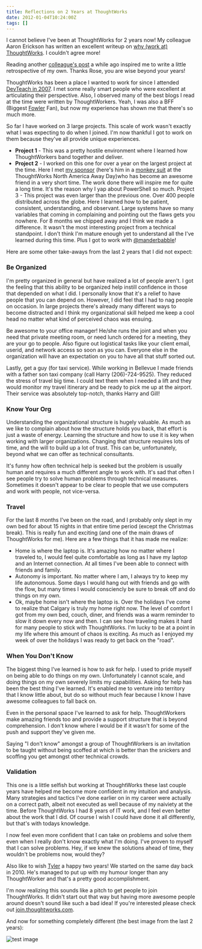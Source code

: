 ```yaml
---
title: Reflections on 2 Years at ThoughtWorks
date: 2012-01-04T10:24:00Z
tags: []
---
```


I cannot believe I've been at ThoughtWorks for 2 years now! My colleague Aaron Erickson has written an excellent writeup on [why (work at) ThoughtWorks](http://nomadic-developer.com/2012/01/03/why-thoughtworks/). I couldn't agree more!

Reading another [colleague's post](http://www.adidav9.blogspot.com/2011/09/letter-that-i-present-day-rose-wish.html) a while ago inspired me to write a little retrospective of my own. Thanks Rose, you are wise beyond your years!

ThoughtWorks has been a place I wanted to work for since I attended [DevTeach in 2007](http://geekswithblogs.net/mucman/category/6627.aspx). I met some really smart people who were excellent at articulating their perspective. Also, I observed many of the best blogs I read at the time were written by ThoughtWorkers. Yeah, I was also a BFF (Biggest [Fowler](http://martinfowler.com/) Fan), but now my experience has shown me that there's so much more.

So far I have worked on 3 large projects. This scale of work wasn't exactly what I was expecting to do when I joined. I'm now thankful I got to work on them because they've all provide unique experiences.

* **Project 1** - This was a pretty hostile environment where I learned how ThoughtWorkers band together and deliver.
* **Project 2** - I worked on this one for over a year on the largest project at the time. Here I met [my sponsor](http://igiveada.mn/andy-d/) (here's him in a [monkey suit](http://www.youtube.com/watch?v=A98Asrs0X0g&feature=youtu.be) at the ThoughtWorks North America Away Day)who has become an awesome friend in a very short time. The work done there will inspire me for quite a long time. It's the reason why I yap about PowerShell so much.
Project 3 - This project was even larger than the previous one. Over 400 people distributed across the globe. Here I learned how to be patient, consistent, understanding, and observant. Large systems have so many variables that coming in complaining and pointing out the flaws gets you nowhere. For 8 months we chipped away and I think we made a difference. It wasn't the most interesting project from a technical standpoint. I don't think I'm mature enough yet to understand all the I've learned during this time. Plus I got to work with [@manderbabble](https://twitter.com/#!/manderbabble)!

Here are some other take-aways from the last 2 years that I did not expect:

### Be Organized

I'm pretty organized in general but have realized a lot of people aren't. I got the feeling that this ability to be organized help instill confidence in those that depended on what I did. I personally know that it's a relief to have people that you can depend on. However, I did feel that I had to nag people on occasion. In large projects there's already many different ways to become distracted and I think my organizational skill helped me keep a cool head no matter what kind of perceived chaos was ensuing.

Be awesome to your office manager! He/she runs the joint and when you need that private meeting room, or need lunch ordered for a meeting, they are your go to people. Also figure out logistical tasks like your client email, userid, and network access so soon as you can. Everyone else in the organization will have an expectation on you to have all that stuff sorted out.

Lastly, get a guy (for taxi service). While working in Bellevue I made friends with a father son taxi company (call Harry (206)-724-9525). They reduced the stress of travel big time. I could text them when I needed a lift and they would monitor my travel itinerary and be ready to pick me up at the airport. Their service was absolutely top-notch, thanks Harry and Gill!

### Know Your Org

Understanding the organizational structure is hugely valuable. As much as we like to complain about how the structure holds you back, that effort is just a waste of energy. Learning the structure and how to use it is key when working with larger organizations. Changing that structure requires lots of time, and the will to build up a lot of trust. This can be, unfortunately, beyond what we can offer as technical consultants.

It's funny how often technical help is seeked but the problem is usually human and requires a much different angle to work with. It's sad that often I see people try to solve human problems through technical measures. Sometimes it doesn't appear to be clear to people that we use computers and work with people, not vice-versa.

### Travel

For the last 8 months I've been on the road, and I probably only slept in my own bed for about 15 nights in that entire time period (except the Christmas break). This is really fun and exciting (and one of the main draws of ThoughtWorks for me). Here are a few things that it has made me realize:

* Home is where the laptop is. It's amazing how no matter where I traveled to, I would feel quite comfortable as long as I have my laptop and an Internet connection. At all times I've been able to connect with friends and family.
* Autonomy is important. No matter where I am, I always try to keep my life autonomous. Some days I would hang out with friends and go with the flow, but many times I would consciencly be sure to break off and do things on my own.
* Ok, maybe home isn't where the laptop is. Over the holidays I've come to realize that Calgary is truly my home right now. The level of comfort I got from my own bed, couch, diner, and friends was a warm reminder to slow it down every now and then.
I can see how traveling makes it hard for many people to stick with ThoughtWorks. I'm lucky to be at a point in my life where this amount of chaos is exciting. As much as I enjoyed my week of over the holidays I was ready to get back on the "road".

### When You Don't Know

The biggest thing I've learned is how to ask for help. I used to pride myself on being able to do things on my own. Unfortunately I cannot scale, and doing things on my own severely limits my capabilities. Asking for help has been the best thing I've learned. It's enabled me to venture into territory that I know little about, but do so without much fear because I know I have awesome colleagues to fall back on.

Even in the personal space I've learned to ask for help. ThoughtWorkers make amazing friends too and provide a support structure that is beyond comprehension. I don't know where I would be if it wasn't for some of the push and support they've given me.

Saying "I don't know" amongst a group of ThoughtWorkers is an invitation to be taught without being scoffed at which is better than the snickers and scoffing you get amongst other technical crowds.

### Validation

This one is a little selfish but working at ThoughtWorks these last couple years have helped me become more confident in my intuition and analysis. Many strategies and tactics I've done earlier on in my career were actually on a correct path, albeit not executed as well because of my naiviety at the time. Before ThoughtWorks I had 8 years of IT work, and I feel even better about the work that I did. Of course I wish I could have done it all differently, but that's with todays knowledge.

I now feel even more confident that I can take on problems and solve them even when I really don't know exactly what I'm doing. I've proven to myself that I can solve problems. Hey, if we knew the solutions ahead of time, they wouldn't be problems now, would they?

Also like to wish [Tyler](http://www.codecuriosity.com/) a happy two years! We started on the same day back in 2010. He's managed to put up with my humour longer than any ThoughtWorker and that's a pretty good accomplishment.

I'm now realizing this sounds like a pitch to get people to join ThoughtWorks. It didn't start out that way but having more awesome people around doesn't sound like such a bad idea! If you're interested please check out [join.thoughtworks.com](http://join.thoughtworks.com/).

And now for something completely different (the best image from the last 2 years):

![test image](https://scottmuc.com/images/blog/bestimageever.jpg)

